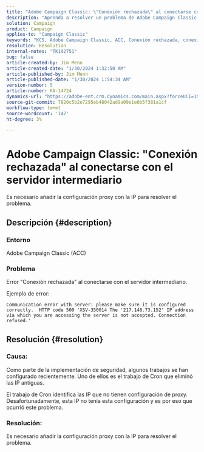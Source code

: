```yaml
---
title: "Adobe Campaign Classic: \"Conexión rechazada\" al conectarse con el servidor intermediario"
description: "Aprenda a resolver un problema de Adobe Campaign Classic en el que aparece el error \"Conexión rechazada\" al conectarse con el servidor intermediario."
solution: Campaign
product: Campaign
applies-to: "Campaign Classic"
keywords: "KCS, Adobe Campaign Classic, ACC, Conexión rechazada, conexión, servidor intermediario, Solución de problemas"
resolution: Resolution
internal-notes: "TK192751"
bug: false
article-created-by: Jim Menn
article-created-date: "1/30/2024 1:32:50 AM"
article-published-by: Jim Menn
article-published-date: "1/30/2024 1:54:34 AM"
version-number: 5
article-number: KA-14724
dynamics-url: "https://adobe-ent.crm.dynamics.com/main.aspx?forceUCI=1&pagetype=entityrecord&etn=knowledgearticle&id=ad8e0175-0fbf-ee11-9079-6045bd006268"
source-git-commit: 7820c5b2e7295eb48042ad9a09e1e6b5f381a1cf
workflow-type: tm+mt
source-wordcount: '147'
ht-degree: 3%

---
```


# Adobe Campaign Classic: &quot;Conexión rechazada&quot; al conectarse con el servidor intermediario


Es necesario añadir la configuración proxy con la IP para resolver el problema.

## Descripción {#description}


### Entorno

Adobe Campaign Classic (ACC)

### Problema

Error &quot;Conexión rechazada&quot; al conectarse con el servidor intermediario.

Ejemplo de error:


```
Communication error with server: please make sure it is configured correctly.  HTTP code 500 'XSV-350014 The '217.148.73.152' IP address via which you are accessing the server is not accepted. Connection refused.'
```



## Resolución {#resolution}


### Causa:

Como parte de la implementación de seguridad, algunos trabajos se han configurado recientemente. Uno de ellos es el trabajo de Cron que eliminó las IP antiguas.

El trabajo de Cron identifica las IP que no tienen configuración de proxy. Desafortunadamente, esta IP no tenía esta configuración y es por eso que ocurrió este problema.

### Resolución:

Es necesario añadir la configuración proxy con la IP para resolver el problema.
